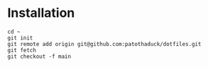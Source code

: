 # Installation

```shell
cd ~
git init
git remote add origin git@github.com:patothaduck/dotfiles.git
git fetch
git checkout -f main
```
